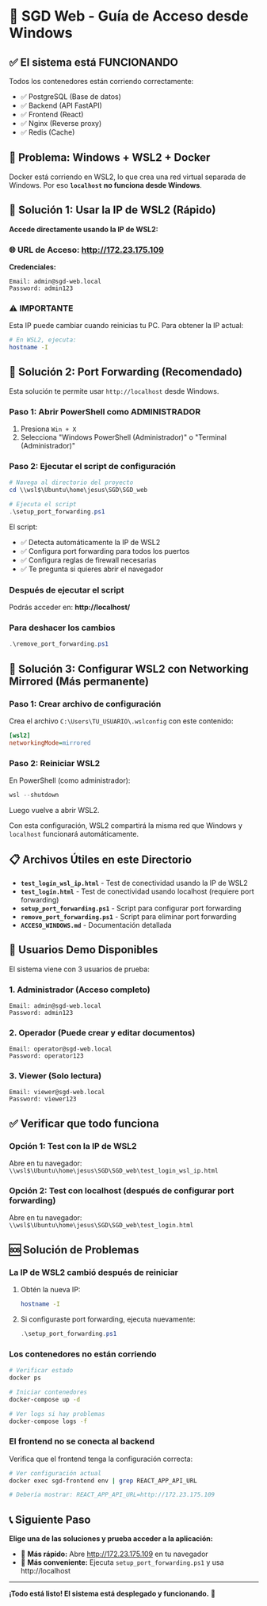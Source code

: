 # 🚀 SGD Web - Guía de Acceso desde Windows

## ✅ El sistema está FUNCIONANDO

Todos los contenedores están corriendo correctamente:
- ✅ PostgreSQL (Base de datos)
- ✅ Backend (API FastAPI)
- ✅ Frontend (React)
- ✅ Nginx (Reverse proxy)
- ✅ Redis (Cache)

## 🎯 Problema: Windows + WSL2 + Docker

Docker está corriendo en WSL2, lo que crea una red virtual separada de Windows.
Por eso **`localhost` no funciona desde Windows**.

## 🔧 Solución 1: Usar la IP de WSL2 (Rápido)

**Accede directamente usando la IP de WSL2:**

### 🌐 URL de Acceso: http://172.23.175.109

**Credenciales:**
```
Email: admin@sgd-web.local
Password: admin123
```

### ⚠️ IMPORTANTE
Esta IP puede cambiar cuando reinicias tu PC. Para obtener la IP actual:
```bash
# En WSL2, ejecuta:
hostname -I
```

## 🔧 Solución 2: Port Forwarding (Recomendado)

Esta solución te permite usar `http://localhost` desde Windows.

### Paso 1: Abrir PowerShell como ADMINISTRADOR

1. Presiona `Win + X`
2. Selecciona "Windows PowerShell (Administrador)" o "Terminal (Administrador)"

### Paso 2: Ejecutar el script de configuración

```powershell
# Navega al directorio del proyecto
cd \\wsl$\Ubuntu\home\jesus\SGD\SGD_web

# Ejecuta el script
.\setup_port_forwarding.ps1
```

El script:
- ✅ Detecta automáticamente la IP de WSL2
- ✅ Configura port forwarding para todos los puertos
- ✅ Configura reglas de firewall necesarias
- ✅ Te pregunta si quieres abrir el navegador

### Después de ejecutar el script

Podrás acceder en: **http://localhost/**

### Para deshacer los cambios

```powershell
.\remove_port_forwarding.ps1
```

## 🔧 Solución 3: Configurar WSL2 con Networking Mirrored (Más permanente)

### Paso 1: Crear archivo de configuración

Crea el archivo `C:\Users\TU_USUARIO\.wslconfig` con este contenido:

```ini
[wsl2]
networkingMode=mirrored
```

### Paso 2: Reiniciar WSL2

En PowerShell (como administrador):
```powershell
wsl --shutdown
```

Luego vuelve a abrir WSL2.

Con esta configuración, WSL2 compartirá la misma red que Windows y `localhost` funcionará automáticamente.

## 📋 Archivos Útiles en este Directorio

- **`test_login_wsl_ip.html`** - Test de conectividad usando la IP de WSL2
- **`test_login.html`** - Test de conectividad usando localhost (requiere port forwarding)
- **`setup_port_forwarding.ps1`** - Script para configurar port forwarding
- **`remove_port_forwarding.ps1`** - Script para eliminar port forwarding
- **`ACCESO_WINDOWS.md`** - Documentación detallada

## 🎨 Usuarios Demo Disponibles

El sistema viene con 3 usuarios de prueba:

### 1. Administrador (Acceso completo)
```
Email: admin@sgd-web.local
Password: admin123
```

### 2. Operador (Puede crear y editar documentos)
```
Email: operator@sgd-web.local
Password: operator123
```

### 3. Viewer (Solo lectura)
```
Email: viewer@sgd-web.local
Password: viewer123
```

## ✅ Verificar que todo funciona

### Opción 1: Test con la IP de WSL2
Abre en tu navegador: `\\wsl$\Ubuntu\home\jesus\SGD\SGD_web\test_login_wsl_ip.html`

### Opción 2: Test con localhost (después de configurar port forwarding)
Abre en tu navegador: `\\wsl$\Ubuntu\home\jesus\SGD\SGD_web\test_login.html`

## 🆘 Solución de Problemas

### La IP de WSL2 cambió después de reiniciar

1. Obtén la nueva IP:
   ```bash
   hostname -I
   ```

2. Si configuraste port forwarding, ejecuta nuevamente:
   ```powershell
   .\setup_port_forwarding.ps1
   ```

### Los contenedores no están corriendo

```bash
# Verificar estado
docker ps

# Iniciar contenedores
docker-compose up -d

# Ver logs si hay problemas
docker-compose logs -f
```

### El frontend no se conecta al backend

Verifica que el frontend tenga la configuración correcta:
```bash
# Ver configuración actual
docker exec sgd-frontend env | grep REACT_APP_API_URL

# Debería mostrar: REACT_APP_API_URL=http://172.23.175.109
```

## 📞 Siguiente Paso

**Elige una de las soluciones y prueba acceder a la aplicación:**

- 🚀 **Más rápido:** Abre http://172.23.175.109 en tu navegador
- 🎯 **Más conveniente:** Ejecuta `setup_port_forwarding.ps1` y usa http://localhost

---

**¡Todo está listo! El sistema está desplegado y funcionando.** 🎉
